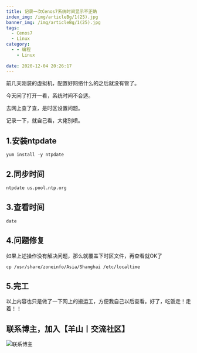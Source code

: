 ```yaml
---
title: 记录一次Cenos7系统时间显示不正确
index_img: /img/articleBg/1(25).jpg
banner_img: /img/articleBg/1(25).jpg
tags:
  - Cenos7
  - Linux
category:
  - - 编程
    - Linux
 
date: 2020-12-04 20:26:17
---
```


前几天刚装的虚拟机，配置好网络什么的之后就没有管了。

今天闲了打开一看，系统时间不合适。

去网上查了查，是时区设置问题。

记录一下，就自己看，大佬别喷。

<!-- more -->

## 1.安装ntpdate

```
yum install -y ntpdate
```

## 2.同步时间

```
ntpdate us.pool.ntp.org
```

## 3.查看时间

```
date
```

## 4.问题修复

如果上述操作没有解决问题，那么就覆盖下时区文件，再查看就OK了

```
cp /usr/share/zoneinfo/Asia/Shanghai /etc/localtime
```

## 5.完工

以上内容也只是做了一下网上的搬运工，方便我自己以后查看。好了，吃饭走！走着！！

## 联系博主，加入【羊山丨交流社区】
![联系博主](/img/icon/wechatFindMe.png)